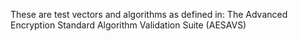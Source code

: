 These are test vectors and algorithms as defined in:
The Advanced Encryption Standard Algorithm Validation Suite (AESAVS)